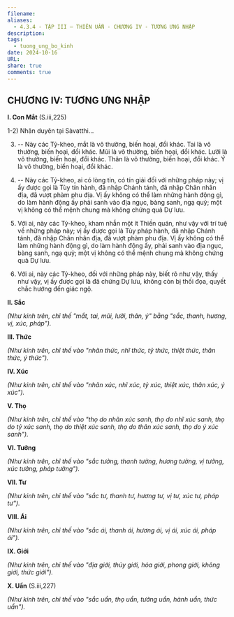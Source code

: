 ```yaml
---
filename: 
aliases:
  - 4.3.4 - TẬP III – THIÊN UẨN - CHƯƠNG IV - TƯƠNG ƯNG NHẬP
description: 
tags:
  - tuong_ung_bo_kinh
date: 2024-10-16
URL: 
share: true
comments: true
---
```

## CHƯƠNG IV: TƯƠNG ƯNG NHẬP

**I. Con Mắt** (S.iii,225)

1-2) Nhân duyên tại Sàvatthi...

3) -- Này các Tỷ-kheo, mắt là vô thường, biến hoại, đổi khác. Tai là vô thường, biến hoại, đổi khác. Mũi là vô thường, biến hoại, đổi khác. Lưỡi là vô thường, biến hoại, đổi khác. Thân là vô thường, biến hoại, đổi khác. Ý là vô thường, biến hoại, đổi khác.

4) -- Này các Tỷ-kheo, ai có lòng tin, có tín giải đối với những pháp này; vị ấy được gọi là Tùy tín hành, đã nhập Chánh tánh, đã nhập Chân nhân địa, đã vượt phàm phu địa. Vị ấy không có thể làm những hành động gì, do làm hành động ấy phải sanh vào địa ngục, bàng sanh, ngạ quỷ; một vị không có thể mệnh chung mà không chứng quả Dự lưu.

5) Với ai, này các Tỷ-kheo, kham nhẫn một ít Thiền quán, như vậy với trí tuệ về những pháp này; vị ấy được gọi là Tùy pháp hành, đã nhập Chánh tánh, đã nhập Chân nhân địa, đã vượt phàm phu địa. Vị ấy không có thể làm những hành động gì, do làm hành động ấy, phải sanh vào địa ngục, bàng sanh, ngạ quỷ; một vị không có thể mệnh chung mà không chứng quả Dự lưu.

6) Với ai, này các Tỷ-kheo, đối với những pháp này, biết rõ như vậy, thấy như vậy, vị ấy được gọi là đã chứng Dự lưu, không còn bị thối đọa, quyết chắc hướng đến giác ngộ.

**II. Sắc**

_(Như kinh trên, chỉ thế "mắt, tai, mũi, lưỡi, thân, ý" bằng "sắc, thanh, hương, vị, xúc, pháp")._

**III. Thức**

_(Như kinh trên, chỉ thế vào "nhãn thức, nhĩ thức, tỷ thức, thiệt thức, thân thức, ý thức")._

**IV. Xúc**

_(Như kinh trên, chỉ thế vào "nhãn xúc, nhĩ xúc, tỷ xúc, thiệt xúc, thân xúc, ý xúc")._

**V. Thọ**

_(Như kinh trên, chỉ thế vào "thọ do nhãn xúc sanh, thọ do nhĩ xúc sanh, thọ do tỷ xúc sanh, thọ do thiệt xúc sanh, thọ do thân xúc sanh, thọ do ý xúc sanh")._

**VI. Tưởng**

_(Như kinh trên, chỉ thế vào "sắc tưởng, thanh tưởng, hương tưởng, vị tưởng, xúc tưởng, pháp tưởng")._

**VII. Tư**

_(Như kinh trên, chỉ thế vào "sắc tư, thanh tư, hương tư, vị tư, xúc tư, pháp tư")._

**VIII. Ái**

_(Như kinh trên, chỉ thế vào "sắc ái, thanh ái, hương ái, vị ái, xúc ái, pháp ái")._

**IX. Giới**

_(Như kinh trên, chỉ thế vào "địa giới, thủy giới, hỏa giới, phong giới, không giới, thức giới")._

**X. Uẩn** (S.iii,227)

_(Như kinh trên, chỉ thế vào "sắc uẩn, thọ uẩn, tưởng uẩn, hành uẩn, thức uẩn")._